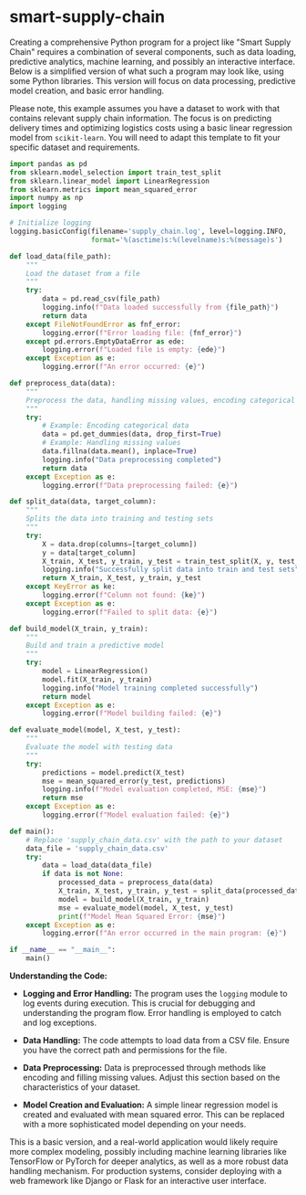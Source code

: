 # smart-supply-chain

Creating a comprehensive Python program for a project like "Smart Supply Chain" requires a combination of several components, such as data loading, predictive analytics, machine learning, and possibly an interactive interface. Below is a simplified version of what such a program may look like, using some Python libraries. This version will focus on data processing, predictive model creation, and basic error handling.

Please note, this example assumes you have a dataset to work with that contains relevant supply chain information. The focus is on predicting delivery times and optimizing logistics costs using a basic linear regression model from `scikit-learn`. You will need to adapt this template to fit your specific dataset and requirements.

```python
import pandas as pd
from sklearn.model_selection import train_test_split
from sklearn.linear_model import LinearRegression
from sklearn.metrics import mean_squared_error
import numpy as np
import logging

# Initialize logging
logging.basicConfig(filename='supply_chain.log', level=logging.INFO, 
                    format='%(asctime)s:%(levelname)s:%(message)s')

def load_data(file_path):
    """
    Load the dataset from a file
    """
    try:
        data = pd.read_csv(file_path)
        logging.info(f"Data loaded successfully from {file_path}")
        return data
    except FileNotFoundError as fnf_error:
        logging.error(f"Error loading file: {fnf_error}")
    except pd.errors.EmptyDataError as ede:
        logging.error(f"Loaded file is empty: {ede}")
    except Exception as e:
        logging.error(f"An error occurred: {e}")

def preprocess_data(data):
    """
    Preprocess the data, handling missing values, encoding categorical features, etc.
    """
    try:
        # Example: Encoding categorical data
        data = pd.get_dummies(data, drop_first=True)
        # Example: Handling missing values
        data.fillna(data.mean(), inplace=True)
        logging.info("Data preprocessing completed")
        return data
    except Exception as e:
        logging.error(f"Data preprocessing failed: {e}")

def split_data(data, target_column):
    """
    Splits the data into training and testing sets
    """
    try:
        X = data.drop(columns=[target_column])
        y = data[target_column]
        X_train, X_test, y_train, y_test = train_test_split(X, y, test_size=0.2, random_state=42)
        logging.info("Successfully split data into train and test sets")
        return X_train, X_test, y_train, y_test
    except KeyError as ke:
        logging.error(f"Column not found: {ke}")
    except Exception as e:
        logging.error(f"Failed to split data: {e}")

def build_model(X_train, y_train):
    """
    Build and train a predictive model
    """
    try:
        model = LinearRegression()
        model.fit(X_train, y_train)
        logging.info("Model training completed successfully")
        return model
    except Exception as e:
        logging.error(f"Model building failed: {e}")

def evaluate_model(model, X_test, y_test):
    """
    Evaluate the model with testing data
    """
    try:
        predictions = model.predict(X_test)
        mse = mean_squared_error(y_test, predictions)
        logging.info(f"Model evaluation completed, MSE: {mse}")
        return mse
    except Exception as e:
        logging.error(f"Model evaluation failed: {e}")

def main():
    # Replace 'supply_chain_data.csv' with the path to your dataset
    data_file = 'supply_chain_data.csv'
    try:
        data = load_data(data_file)
        if data is not None:
            processed_data = preprocess_data(data)
            X_train, X_test, y_train, y_test = split_data(processed_data, 'target_column_name')
            model = build_model(X_train, y_train)
            mse = evaluate_model(model, X_test, y_test)
            print(f"Model Mean Squared Error: {mse}")
    except Exception as e:
        logging.error(f"An error occurred in the main program: {e}")

if __name__ == "__main__":
    main()
```

**Understanding the Code:**

- **Logging and Error Handling:** The program uses the `logging` module to log events during execution. This is crucial for debugging and understanding the program flow. Error handling is employed to catch and log exceptions.

- **Data Handling:** The code attempts to load data from a CSV file. Ensure you have the correct path and permissions for the file.

- **Data Preprocessing:** Data is preprocessed through methods like encoding and filling missing values. Adjust this section based on the characteristics of your dataset.

- **Model Creation and Evaluation:** A simple linear regression model is created and evaluated with mean squared error. This can be replaced with a more sophisticated model depending on your needs.

This is a basic version, and a real-world application would likely require more complex modeling, possibly including machine learning libraries like TensorFlow or PyTorch for deeper analytics, as well as a more robust data handling mechanism. For production systems, consider deploying with a web framework like Django or Flask for an interactive user interface.